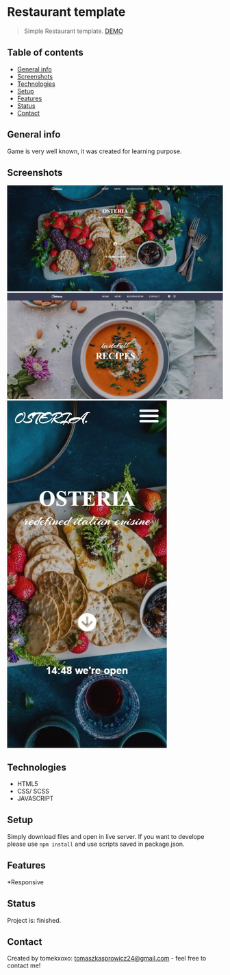 # Restaurant template
> Simple Restaurant template.
>[DEMO](https://tomekxoxo.github.io/osteria/)

## Table of contents
* [General info](#general-info)
* [Screenshots](#screenshots)
* [Technologies](#technologies)
* [Setup](#setup)
* [Features](#features)
* [Status](#status)
* [Contact](#contact)

## General info
Game is very well known, it was created for learning purpose.

## Screenshots
![Example screenshot](./screenshots/osteriaFront.jpg)
![Example screenshot](./screenshots/osteriaRecipes.jpg)
![Example screenshot](./screenshots/osteriaResponsive.jpg)
## Technologies
* HTML5
* CSS/ SCSS
* JAVASCRIPT


## Setup
Simply download files and open in live server.
If you want to develope please use `npm install` and use scripts saved in package.json.

## Features
*Responsive

## Status
Project is: finished.

## Contact
Created by tomekxoxo: <tomaszkasprowicz24@gmail.com> - feel free to contact me!

